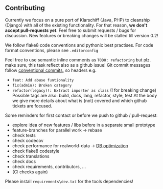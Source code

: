 ## Contributing

Currently we focus on a pure port of Klarschiff (Java, PHP) to cleanship (Django) with all of the existing functionality.
For that reason, **we don't accept pull-requests yet**.  Feel free to submit requests / bugs for discussion.
New features or breaking changes will be stalled till version 0.2! 

We follow flake8 code conventions and pythonic best practises.
For code format conventions, please see `.editorconfig`

Feel free to use semantic inline comments as `TODO: refactoring` but plz. make sure, this task reflect also as a github issue!
Git commit messages follow [conventional commits](https://www.conventionalcommits.org), so headers e.g.
* `feat: Add abuse funtionality`
* `fix(admin): Broken category`
* `refactor(legacy)!: Extract importer as class` (! for breaking change)
Possible tags are also: build, docs, lang, refactor, style, test
At the body we give more details about what is (not) covered and which github tickets are focused.

Some reminders for first contact or before we push to github / pull-request:

* explore idea of new features / libs before in a separate small prototype
* feature-branches for parallel work -> rebase
* check tests
* check codecov
* check performance for realworld-data -> [DB optimization](https://docs.djangoproject.com/en/2.2/topics/db/optimization/)
* check flake8 codestyle
* check translations
* check docs
* check requirements, contributors, ...
* (CI checks again)

Please install `requirements\dev.txt` for the tools dependencies!
